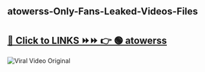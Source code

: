 
 ## atowerss-Only-Fans-Leaked-Videos-Files

# <h2><a href="https://mediaupload.pro?atowerss">🔗 Click to LINKS ⏩⏩ 👉 🟢 atowerss </a></h2>

<a href="https://mediaupload.pro?atowerss" rel="nofollow" data-target="animated-image.originalLink"><img src="https://i.ibb.co.com/xMMVF88/686577567.gif" alt="Viral Video Original" style="max-width: 100%; display: inline-block;" data-target="animated-image.originalImage"></a>